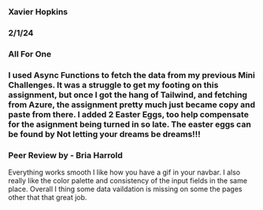 ### Xavier Hopkins

### 2/1/24

### All For One

### I used Async Functions to fetch the data from my previous Mini Challenges. It was a struggle to get my footing on this assignment, but once I got the hang of Tailwind, and fetching from Azure, the assignment pretty much just became copy and paste from there. I added 2 Easter Eggs, too help compensate for the asignment being turned in so late. The easter eggs can be found by Not letting your dreams be dreams!!!

### Peer Review by - Bria Harrold
Everything works smooth I like how you have a gif in your navbar. I also really like the color palette and consistency of the input fields in the same place. Overall I thing some data vaildation is missing on some the pages other that that great job.
